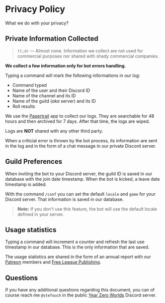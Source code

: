 # Privacy Policy

What we do with your privacy?

## Private Information Collected

> `tl;dr` — Almost none. Information we collect are not used for commercial purposes nor shared with shady commercial companies.

**We collect a few information only for bot errors handling.**

Typing a command will mark the following informations in our log:

- Command typed
- Name of the user and their Discord ID
- Name of the channel and its ID
- Name of the guild (_aka_ server) and its ID
- Roll results

We use the [Papertrail](https://papertrailapp.com/) app to collect our logs. They are searchable for 48 hours and then archived for 7 days. After that time, the logs are wiped.

Logs are **NOT** shared with any other third party.

When a criticial error is thrown by the bot process, its information are sent in the log and in the form of a chat message in our private Discord server.

## Guild Preferences

When inviting the bot to your Discord server, the guild ID is saved in our database with the join date timestamp. When the bot is kicked, a leave date timestamp is added.

With the command `/conf` you can set the default `locale` and `game` for your Discord server. That information is saved in our database.

> **Note:** If you don't use this feature, the bot will use the default locale defined in your server.

## Usage statistics

Typing a command will increment a counter and refresh the last use timestamp in our database. This is the only information that are saved.

The usage statistics are shared in the form of an annual report with our [Patreon](https://patreon.com/Stefouch) members and [Free League Publishing](https://frialigan.se).

## Questions

If you have any additional questions regarding this document, you can of course reach me `@stefouch` in the public [Year Zero Worlds](https://discord.gg/RnaydHR) Discord server.
